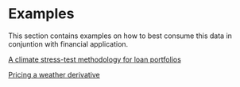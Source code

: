 # Examples

This section contains examples on how to best consume this data in conjuntion with financial application.

[A climate stress-test methodology for loan portfolios](https://github.com/mathworks/Climate-IAM-Explorer/tree/master/examples/Loan%20Portfolio%20Climate%20Stress%20Test)

[Pricing a weather derivative](https://github.com/mathworks/Climate-IAM-Explorer/tree/master/examples/Pricing%20Weather%20Derivatives)